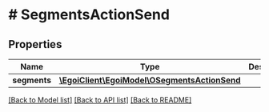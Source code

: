 # # SegmentsActionSend

## Properties

Name | Type | Description | Notes
------------ | ------------- | ------------- | -------------
**segments** | [**\EgoiClient\EgoiModel\OSegmentsActionSend**](OSegmentsActionSend.md) |  | [optional]

[[Back to Model list]](../../README.md#models) [[Back to API list]](../../README.md#endpoints) [[Back to README]](../../README.md)

